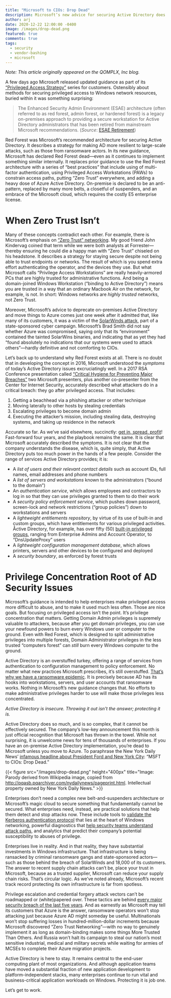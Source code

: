 ```yaml
---
title: "Microsoft to CIOs: Drop Dead"
description: Microsoft’s new advice for securing Active Directory does customers a disservice by focusing on the wrong things. Tomorrow’s “Zero Trust” and Azure roadmaps won’t stop today’s ransomware epidemic. Enterprises need to protect the Active Directory they’ve already got.
author: arj
date: 2020-12-22 12:00:00 -0400
image: /images/drop-dead.png
featured: true
comments: true
tags:
  - security
  - vendor-bashing
  - microsoft
---
```

_Note: This article originally appeared on the QOMPLX, Inc blog._

A few days ago Microsoft released updated guidance as part of its [“Privileged Access Strategy”](https://docs.microsoft.com/en-us/security/compass/overview?ref=qomplx.com) series for customers. Ostensibly about methods for securing privileged access to Windows network resources, buried within it was something surprising:

> The Enhanced Security Admin Environment (ESAE) architecture (often referred to as red forest, admin forest, or hardened forest) is a legacy on-premises approach to providing a secure workstation for Active Directory administrators that has been retired from mainstream Microsoft recommendations. (_Source_: [ESAE Retirement](https://docs.microsoft.com/en-us/security/compass/esae-retirement))

Red Forest was Microsoft’s recommended architecture for securing Active Directory. It describes a strategy for making AD more resilient to large-scale attacks, such as those from ransomware actors. In its new guidance, Microsoft has declared Red Forest dead—even as it continues to implement something similar internally. It replaces prior guidance to use the Red Forest architecture with a series of “best practices” that include using of multi-factor authentication, using Privileged Access Workstations (PAWs) to constrain access paths, putting “Zero Trust” everywhere, and adding a heavy dose of Azure Active Directory. On-premise is declared to be an anti-pattern, replaced by many more belts, a closetful of suspenders, and an embrace of the Microsoft cloud, which requires the costly E5 enterprise license.

# When Zero Trust Isn’t

Many of these concepts contradict each other. For example, there is Microsoft’s emphasis on [“Zero Trust” networking](https://go.forrester.com/blogs/category/zero-trust-security-framework-ztx). My good friend John Kindervag coined that term while we were both analysts at Forrester—thereby ensuring he could die a happy man with “Zero Trust” chiseled on his headstone. It describes a strategy for staying secure despite not being able to trust endpoints or networks. The result of which is you spend extra effort authenticating the operator, and the devices they use. But what Microsoft calls “Privilege Access Workstations” are really heavily-armored  PCs that are highly trusted for administrative functions. And being a domain-joined Windows Workstation (“binding to Active Directory”) means you are trusted in a way that an ordinary Macbook Air on the network, for example, is not. In short: Windows networks are _highly trusted_ networks, not Zero Trust.

Moreover, Microsoft’s advice to deprecate on-premises Active Directory and move things to Azure comes just one week after it admitted that, like many of its customers, it was a victim of the [SolarWinds attack](https://www.theverge.com/2020/12/17/22188060/microsoft-president-solarwinds-orion-hack-breach-brad-smith), part of a state-sponsored cyber campaign. Microsoft’s Brad Smith did not say whether Azure was compromised, saying only that its “environment” contained the tainted SolarWins binaries, and indicating that as yet they had “found absolutely no indications that our systems were used to attack others”—hardly definitive and not comforting to CIOs.

Let’s back up to understand why Red Forest exists at all. There is no doubt that in developing the concept in 2016, Microsoft understood the _symptoms_ of today’s Active Directory issues excruciatingly well. In a 2017 RSA Conference presentation called [“Critical Hygiene for Preventing Major Breaches”](https://published-prd.lanyonevents.com/published/rsaus17/sessionsFiles/3774/CXO-F02-Critical-Hygiene-for-Preventing-Major-Breaches.pdf) two Microsoft presenters, plus another co-presenter from the Center for Internet Security, accurately described what attackers do in a critical breach: they go after privileged access. That includes:

1. Getting a beachhead via a phishing attacker or other technique
2. Moving laterally to other hosts by stealing credentials
3. Escalating privileges to become domain admin
4. Executing the attacker’s mission, including stealing data, destroying systems, and taking up residence in the network

Accurate so far. As we’ve said elsewhere, succinctly: [get in, spread, profit](https://www.scmagazine.com/news/-/attacks-on-authentication-turn-ransomware-from-disruption-to-disaster)! Fast-forward four years, and the playbook remains the same. It is clear that Microsoft accurately described the symptoms. It is not clear that the company understands the disease, which is, quite simply, that Active Directory puts too much power in the hands of a few people. Consider the range of services Active Directory provides; it is:

- A _list of users and their relevant contact details_ such as account IDs, full names, email addresses and phone numbers
- A _list of servers and workstations_ known to the administrators (“bound to the domain”)
- An _authentication service_, which allows employees and contractors to log in so that they can use privileges granted to them to do their work
- A _security policy enforcement service_, which pushes down password, screen-lock and network restrictions (“group policies”) down to workstations and servers
- A _lightweight entitlements repository_, by virtue of its use of built-in and custom groups, which have entitlements for various privileged activities. Åctive Directory, for example, has over fifty (50) [built-in privileged groups](https://docs.microsoft.com/en-us/windows-server/identity/ad-ds/plan/security-best-practices/appendix-b--privileged-accounts-and-groups-in-active-directory), ranging from Enterprise Admins and Account Operator, to “DnsUpdateProxy” users
- A _lightweight configuration management database_, which allows printers, servers and other devices to be configured and deployed
- A _security boundary_, as enforced by forest trusts

# Privilege Concentration Root of AD Security Issues

Microsoft’s guidance is intended to help enterprises make privileged access more difficult to abuse, and to make it used much less often. Those are nice goals. But focusing on privileged access isn’t the point. It’s privilege concentration that matters. Getting Domain Admin privileges is supremely valuable to attackers, because after you get domain privileges, you can use your newfound powers to burn every Windows user or computer to the ground. Even with Red Forest, which is designed to split administrative privileges into multiple forests, Domain Administrator privileges in the less trusted “computers forest” can _still_ burn every Windows computer to the ground.

Active Directory is an overstuffed turkey, offering a range of services from authentication to configuration management to policy enforcement. No matter what new practices Microsoft prescribes, it’s still overstuffed. [That’s why we have a ransomware epidemic](https://www.qomplx.com/news-analysis-privilege-escalation-features-pop-up-malware-variants/). It is precisely because AD has its hooks into workstations, servers, and user accounts that ransomware works. Nothing in Microsoft’s new guidance changes that. No efforts to make administrative privileges harder to use will make those privileges less concentrated.

_Active Directory is insecure. Throwing it out isn’t the answer; protecting it is._

Active Directory does so much, and is so complex, that it cannot be effectively secured. The company’s low-key announcement this month is just official recognition that Microsoft has thrown in the towel. While not surprising, it is unwelcome news for tens of thousands of enterprises. If you have an on-premise Active Directory implementation, you’re dead to Microsoft unless you move to Azure. To paraphrase the New York Daily News’ [infamous headline about President Ford and New York City](https://www.criterion.com/current/posts/4707-the-daily-ford-to-city-drop-dead-new-york-in-the-70s): “MSFT to CIOs: Drop Dead.”

{{< figure src="/images/drop-dead.png" height="400px" title="Image: Parody derived from Wikipedia image, copied from http://pqasb.pqarchiver.com/nydailynews/pageprint.html. Intellectual property owned by New York Daily News." >}}

Enterprises don’t need a complex new belt-and-suspenders architecture or Microsoft’s magic cloud to secure something that fundamentally cannot be secured. What enterprises need, instead, are practical solutions that help them detect and stop attacks now. These include tools to [validate the Kerberos authentication protocol](https://www.qomplx.com/cyber/identity/) that lies at the heart of Windows networking, powerful diagnostics that [help security teams understand attack paths](https://www.qomplx.com/cyber/privilege/), and analytics that predict their company’s potential susceptibility to abuses of privilege.

Enterprises live in reality. And in that reality, they have substantial investments in Windows infrastructure. That infrastructure is being ransacked by criminal ransomware gangs and state-sponsored actors—such as those behind the breach of SolarWinds and 18,000 of its customers. The answer to recent supply chain attacks can’t be, place your trust in Microsoft, because as a trusted supplier, Microsoft can reduce your supply chain risks. That’s circular logic. As we’ve noted already, Microsoft’s recent track record protecting its own infrastructure is far from spotless.

Privilege escalation and credential forgery attack vectors can’t be roadmapped or (white)papered over. These tactics are behind [every major security breach of the last five years](https://www.qomplx.com/manykatz-how-active-directory-hacks-went-mainstream/). And as earnestly as Microsoft may tell its customers that Azure is the answer, ransomware operators won’t stop attacking just because Azure AD might someday be useful. Multinationals won’t stop suffering losses in hundred-million-dollar increments because Microsoft discovered “Zero Trust Networking”—with no way to genuinely implement it as long as domain-binding makes some things More Trusted Than Others. And Russia won’t halt its campaign to steal our nation’s most sensitive industrial, medical and military secrets while waiting for armies of MCSEs to complete their Azure migration projects.

Active Directory is here to stay. It remains central to the end-user computing plant of most organizations. And although application teams have moved a substantial fraction of new application development to platform-independent stacks, many enterprises continue to run vital and business-critical application workloads on Windows. Protecting it is job one.

Let’s get to work.